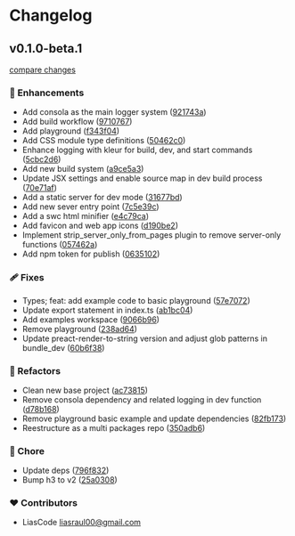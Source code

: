# Changelog


## v0.1.0-beta.1

[compare changes](https://github.com/LiasCode/pranx/compare/v0.0.57...v0.1.0-beta.1)

### 🚀 Enhancements

- Add consola as the main logger system ([921743a](https://github.com/LiasCode/pranx/commit/921743a))
- Add build workflow ([9710767](https://github.com/LiasCode/pranx/commit/9710767))
- Add playground ([f343f04](https://github.com/LiasCode/pranx/commit/f343f04))
- Add CSS module type definitions ([50462c0](https://github.com/LiasCode/pranx/commit/50462c0))
- Enhance logging with kleur for build, dev, and start commands ([5cbc2d6](https://github.com/LiasCode/pranx/commit/5cbc2d6))
- Add new build system ([a9ce5a3](https://github.com/LiasCode/pranx/commit/a9ce5a3))
- Update JSX settings and enable source map  in  dev build process ([70e71af](https://github.com/LiasCode/pranx/commit/70e71af))
- Add a static server for dev mode ([31677bd](https://github.com/LiasCode/pranx/commit/31677bd))
- Add new sever entry point ([7c5e39c](https://github.com/LiasCode/pranx/commit/7c5e39c))
- Add a swc html minifier ([e4c79ca](https://github.com/LiasCode/pranx/commit/e4c79ca))
- Add favicon and web app icons ([d190be2](https://github.com/LiasCode/pranx/commit/d190be2))
- Implement strip_server_only_from_pages plugin to remove server-only functions ([057462a](https://github.com/LiasCode/pranx/commit/057462a))
- Add npm token for publish ([0635102](https://github.com/LiasCode/pranx/commit/0635102))

### 🩹 Fixes

- Types; feat: add example code to basic playground ([57e7072](https://github.com/LiasCode/pranx/commit/57e7072))
- Update export statement in index.ts ([ab1bc04](https://github.com/LiasCode/pranx/commit/ab1bc04))
- Add examples workspace ([9066b96](https://github.com/LiasCode/pranx/commit/9066b96))
- Remove playground ([238ad64](https://github.com/LiasCode/pranx/commit/238ad64))
- Update preact-render-to-string version and adjust glob patterns in bundle_dev ([60b6f38](https://github.com/LiasCode/pranx/commit/60b6f38))

### 💅 Refactors

- Clean new base project ([ac73815](https://github.com/LiasCode/pranx/commit/ac73815))
- Remove consola dependency and related logging in dev function ([d78b168](https://github.com/LiasCode/pranx/commit/d78b168))
- Remove playground basic example and update dependencies ([82fb173](https://github.com/LiasCode/pranx/commit/82fb173))
- Reestructure as a multi packages repo ([350adb6](https://github.com/LiasCode/pranx/commit/350adb6))

### 🏡 Chore

- Update deps ([796f832](https://github.com/LiasCode/pranx/commit/796f832))
- Bump h3 to v2 ([25a0308](https://github.com/LiasCode/pranx/commit/25a0308))

### ❤️ Contributors

- LiasCode <liasraul00@gmail.com>

